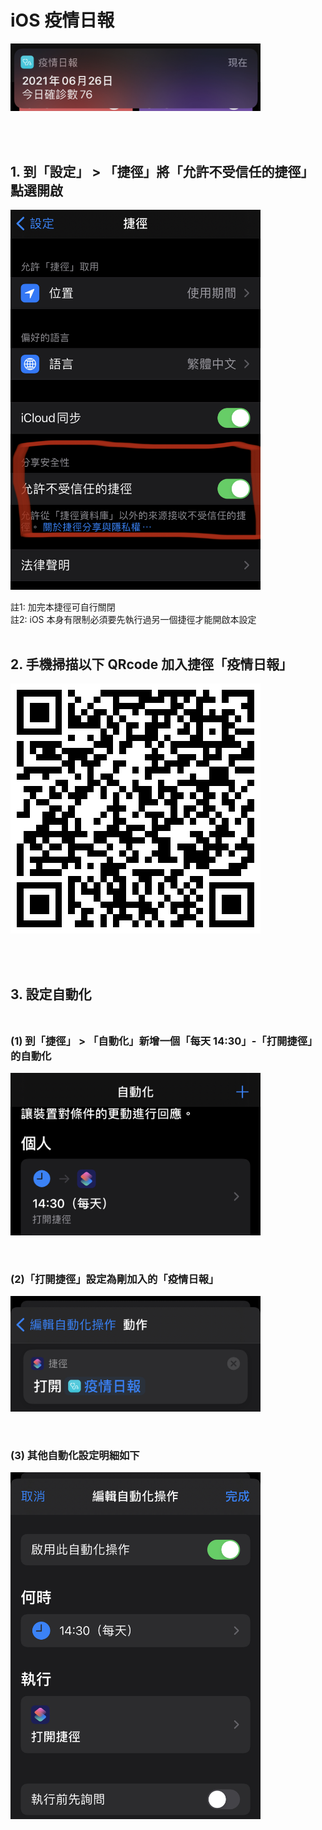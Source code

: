 <p align="center"><h1>iOS 疫情日報</h1></p>
<p align="left"><img width="400" src="./1.png"></p><br/><br/>

## 1. 到「設定」 > 「捷徑」將「允許不受信任的捷徑」點選開啟<br/>
<p align="left"><img width="400" src="./2.png"></p>
註1: 加完本捷徑可自行關閉<br/>
註2: iOS 本身有限制必須要先執行過另一個捷徑才能開啟本設定<br/>
<br/>

## 2. 手機掃描以下 QRcode 加入捷徑「疫情日報」 <br/>
<p align="left"><img width="400" src="./3.png"></p><br/><br/>

## 3. 設定自動化 <br/><br/>
### (1) 到「捷徑」 > 「自動化」新增一個「每天 14:30」-「打開捷徑」的自動化<br/>
<p align="left"><img width="400" src="./4.png"></p><br/>

### (2)「打開捷徑」設定為剛加入的「疫情日報」<br/>
<p align="left"><img width="400" src="./6.png"></p><br/>

### (3) 其他自動化設定明細如下<br/>
<p align="left"><img width="400" src="./5.png"></p><br/>
